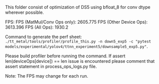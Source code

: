 This folder consist of optimization of DS5 using bfloat_8 for conv dtype wherever possible.

FPS:
FPS (MatMul/Conv Ops only): 2605.775
FPS (Other Device Ops): 3613.396
FPS (All Ops): 1930.2

Command to generate the perf sheet: `./tt_metal/tools/profiler/profile_this.py -n down5_exp5 -c "pytest models/experimental/yolov4/ttnn_experiment5/downsample5_exp5.py"`.

Please build profiler before running the command.
If assert len(deviceOps[device]) == len issue is encountered please comment that assert statement in process_ops_logs.py file.

Note: The FPS may change for each run.
